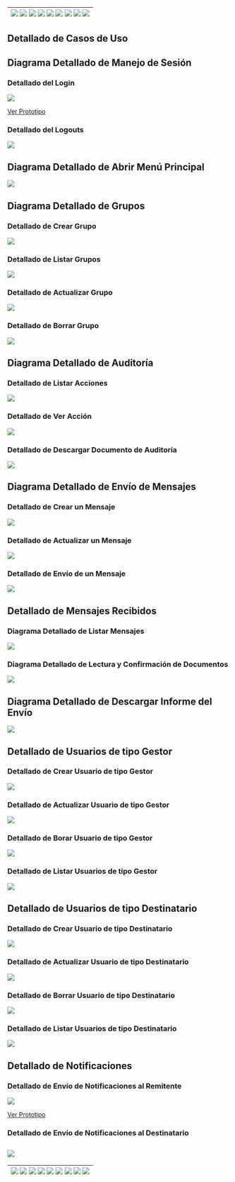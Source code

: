 <div align=right>

| [![](https://img.shields.io/badge/-Inicio-FFF?style=flat&logo=Emlakjet&logoColor=black)](/README.md) [![](https://img.shields.io/badge/-Modelo_de_Dominio-FFF?style=flat&logo=LiveChat&logoColor=black)](/docs/modeloDeDominio/) [![](https://img.shields.io/badge/-Actores-FFF?style=flat&logo=openstreetmap&logoColor=black)](/docs/casosDeUso/actores/README.md/) [![](https://img.shields.io/badge/-Casos_De_Uso-FFF?style=flat&logo=openstreetmap&logoColor=black)](/docs/casosDeUso/diagramaCasosDeUso/README.md/) [![](https://img.shields.io/badge/-Detallado_Casos_De_Uso-FFF?style=flat&logo=openstreetmap&logoColor=black)](/docs/casosDeUso/detalladoCasosDeUso/README.md) [![](https://img.shields.io/badge/-Diagrama_De_Contexto-FFF?style=flat&logo=openstreetmap&logoColor=black)](/docs/casosDeUso/diagramaDeContexto/README.md) [![](https://img.shields.io/badge/-Prototipos-FFF?style=flat&logo=openstreetmap&logoColor=black)](/docs/casosDeUso/prototipos/README.md) [![](https://img.shields.io/badge/-Sesiones_de_Requisitado-FFF?style=flat&logo=Proton&logoColor=black)](/docs/sesiones/) [![](https://img.shields.io/badge/-Recursos_Adicionales-FFF?style=flat&logo=Proton&logoColor=black)](/docs/recursos/) |
| ----------------------------------------------------------------------------------------------------------------------------------------------------------------------------------------------------------------------------------------------------------------------------------------------------------------------------------------------------------------------------------------------------------------------------------------------------------------------------------------------------------------------------------------------------------------------------------------------------------------------------------------------------------------------------------------------------------------------------------------------------------------------------------------------------------------------------------------------------------------------------------------------------------------------------------------------------------------------------------------------------------------------------------------------------------------------------------------------------------------------------------------------------------------------------------------------------------------------------------------: |

</div>

## Detallado de Casos de Uso

## Diagrama Detallado de Manejo de Sesión

<a name="DetalladoLogin"></a>

### Detallado del Login

![](./detalladoManejoSesion/detalladoLogin.svg)

[Ver Prototipo](../prototipos/README.md/#PrototipoLogin)

### Detallado del Logouts

![](./detalladoManejoSesion/detalladoLogout.svg)

## Diagrama Detallado de Abrir Menú Principal

![](./detalladoAbrirMenuPrincipal/detalladoAbrirMenuPrincipal.svg)

## Diagrama Detallado de Grupos

### Detallado de Crear Grupo

![](./detalladoGrupos/detalladoCrearGrupos.svg)

### Detallado de Listar Grupos

![](./detalladoGrupos/detalladoListarGrupos.svg)

### Detallado de Actualizar Grupo

![](./detalladoGrupos/detalladoActualizarGrupos.svg)

### Detallado de Borrar Grupo

![](./detalladoGrupos/detalladoBorrarGrupos.svg)

## Diagrama Detallado de Auditoría

### Detallado de Listar Acciones

![](./detalladoAuditoria/detalladoListarAcciones.svg)

### Detallado de Ver Acción

![](./detalladoAuditoria/detalladoVerAccion.svg)

### Detallado de Descargar Documento de Auditoría

![](./detalladoAuditoria/detalladoDescargarDocumento.svg)

## Diagrama Detallado de Envío de Mensajes

### Detallado de Crear un Mensaje

![](./detalladoEnvioMensajes/detalladoCreacionMensaje.svg)

### Detallado de Actualizar un Mensaje

![](./detalladoEnvioMensajes/detalladoActualizarMensaje.svg)

### Detallado de Envío de un Mensaje

![](./detalladoEnvioMensajes/detalladoEnvioMensaje.svg)

## Detallado de Mensajes Recibidos

### Diagrama Detallado de Listar Mensajes

![](./detalladoVisualizacionConfirmacion/detalladoListarMensajes.svg)

### Diagrama Detallado de Lectura y Confirmación de Documentos

![](./detalladoVisualizacionConfirmacion/detalladoVisualizacionConfirmacion.svg)

## Diagrama Detallado de Descargar Informe del Envío

![](./detalladoDescargarInformeEnvio/detalladoDescargarInforme.svg)

## Detallado de Usuarios de tipo Gestor

### Detallado de Crear Usuario de tipo Gestor

![](./detalladoUsuarios/detalladoCrearUsuarioGestor.svg)

### Detallado de Actualizar Usuario de tipo Gestor

![](./detalladoUsuarios/detalladoActualizarUsuarioGestor.svg)

### Detallado de Borar Usuario de tipo Gestor

![](./detalladoUsuarios/detalladoBorrarUsuarioGestor.svg)

### Detallado de Listar Usuarios de tipo Gestor

![](./detalladoUsuarios/detalladoListarUsuarioGestor.svg)

## Detallado de Usuarios de tipo Destinatario

### Detallado de Crear Usuario de tipo Destinatario

![](./detalladoUsuarios/detalladoCrearUsuarioDestinatario.svg)

### Detallado de Actualizar Usuario de tipo Destinatario

![](./detalladoUsuarios/detalladoActualizarUsuarioDestinatario.svg)

### Detallado de Borrar Usuario de tipo Destinatario

![](./detalladoUsuarios/detalladoBorrarUsuarioDestinatario.svg)

### Detallado de Listar Usuarios de tipo Destinatario

![](./detalladoUsuarios/detalladoListarUsuarioDestinatario.svg)

## Detallado de Notificaciones

### Detallado de Envío de Notificaciones al Remitente

![](./detalladoNotificaciones/detalladoEnvioNotificacionesRemitente.svg)

[Ver Prototipo](../prototipos/README.md/#PrototipoNotificaciones)

### Detallado de Envío de Notificaciones al Destinatario

## ![](./detalladoNotificaciones/detalladoEnvioNotificacionesDestinatario.svg)

| [![](https://img.shields.io/badge/-Inicio-FFF?style=flat&logo=Emlakjet&logoColor=black)](/README.md) [![](https://img.shields.io/badge/-Modelo_de_Dominio-FFF?style=flat&logo=LiveChat&logoColor=black)](/docs/modeloDeDominio/) [![](https://img.shields.io/badge/-Actores-FFF?style=flat&logo=openstreetmap&logoColor=black)](/docs/casosDeUso/actores/README.md/) [![](https://img.shields.io/badge/-Casos_De_Uso-FFF?style=flat&logo=openstreetmap&logoColor=black)](/docs/casosDeUso/diagramaCasosDeUso/README.md/) [![](https://img.shields.io/badge/-Detallado_Casos_De_Uso-FFF?style=flat&logo=openstreetmap&logoColor=black)](/docs/casosDeUso/detalladoCasosDeUso/README.md) [![](https://img.shields.io/badge/-Diagrama_De_Contexto-FFF?style=flat&logo=openstreetmap&logoColor=black)](/docs/casosDeUso/diagramaDeContexto/README.md) [![](https://img.shields.io/badge/-Prototipos-FFF?style=flat&logo=openstreetmap&logoColor=black)](/docs/casosDeUso/prototipos/README.md) [![](https://img.shields.io/badge/-Sesiones_de_Requisitado-FFF?style=flat&logo=Proton&logoColor=black)](/docs/sesiones/) [![](https://img.shields.io/badge/-Recursos_Adicionales-FFF?style=flat&logo=Proton&logoColor=black)](/docs/recursos/) |
| ----------------------------------------------------------------------------------------------------------------------------------------------------------------------------------------------------------------------------------------------------------------------------------------------------------------------------------------------------------------------------------------------------------------------------------------------------------------------------------------------------------------------------------------------------------------------------------------------------------------------------------------------------------------------------------------------------------------------------------------------------------------------------------------------------------------------------------------------------------------------------------------------------------------------------------------------------------------------------------------------------------------------------------------------------------------------------------------------------------------------------------------------------------------------------------------------------------------------------------------: |
